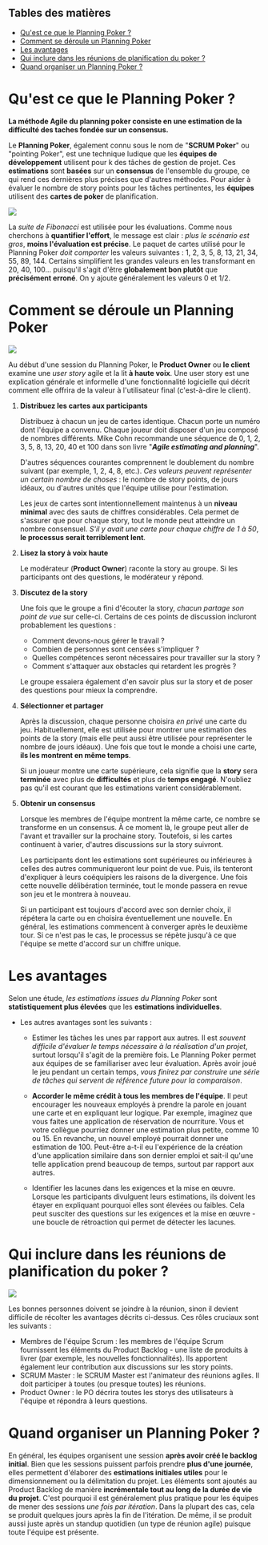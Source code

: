 ## Tables des matières

- [Qu'est ce que le Planning Poker ?](#quest-ce-que-le-planning-poker-)
- [Comment se déroule un Planning Poker](#comment-se-déroule-un-planning-poker)
- [Les avantages](#les-avantages)
- [Qui inclure dans les réunions de planification du poker ?](#qui-inclure-dans-les-réunions-de-planification-du-poker-)
- [Quand organiser un Planning Poker ?](#quand-organiser-un-planning-poker-)

# Qu'est ce que le Planning Poker ?

**La méthode Agile du planning poker consiste en une estimation de la difficulté des taches fondée sur un consensus.**

Le **Planning Poker**, également connu sous le nom de "**SCRUM Poker**" ou "pointing Poker", est une technique ludique que les **équipes de développement** utilisent pour k des tâches de gestion de projet.
Ces **estimations** sont **basées** sur un **consensus** de l'ensemble du groupe, ce qui rend ces dernières plus précises que d'autres méthodes.
Pour aider à évaluer le nombre de story points pour les tâches pertinentes, les **équipes** utilisent des **cartes de poker** de planification.

![](assets/cards.png)

La *suite de Fibonacci* est utilisée pour les évaluations.
Comme nous cherchons à **quantifier l'effort**, le message est clair : *plus le scénario est gros*, **moins l'évaluation est précise**.
Le paquet de cartes utilisé pour le Planning Poker *doit comporter* les valeurs suivantes : 1, 2, 3, 5, 8, 13, 21, 34, 55, 89, 144.
Certains simplifient les grandes valeurs en les transformant en 20, 40, 100... puisqu'il s'agit d'être **globalement bon plutôt** que **précisément erroné**.
On y ajoute généralement les valeurs 0 et 1/2.

# Comment se déroule un Planning Poker

![](assets/meeting.jpg)

Au début d'une session du Planning Poker, le **Product Owner** ou **le client** examine une *user story* agile et la lit **à haute voix**.
Une user story est une explication générale et informelle d'une fonctionnalité logicielle qui décrit comment elle offrira de la valeur à l'utilisateur final (c'est-à-dire le client).

1. **Distribuez les cartes aux participants**

   Distribuez à chacun un jeu de cartes identique. Chacun porte un numéro dont l'équipe a convenu. Chaque joueur doit disposer d'un jeu composé de nombres différents. Mike Cohn recommande une séquence de 0, 1, 2, 3, 5, 8, 13, 20, 40 et 100 dans son livre "***Agile estimating and planning***".

   D'autres séquences courantes comprennent le doublement du nombre suivant (par exemple, 1, 2, 4, 8, etc.). *Ces valeurs peuvent représenter un certain nombre de choses* : le nombre de story points, de jours idéaux, ou d'autres unités que l'équipe utilise pour l'estimation.
   
   Les jeux de cartes sont intentionnellement maintenus à un **niveau minimal** avec des sauts de chiffres considérables. Cela permet de s'assurer que pour chaque story, tout le monde peut atteindre un nombre consensuel. *S'il y avait une carte pour chaque chiffre de 1 à 50*, **le processus serait terriblement lent**.

2. **Lisez la story à voix haute**

   Le modérateur (**Product Owner**) raconte la story au groupe. Si les participants ont des questions, le modérateur y répond.

3. **Discutez de la story**

   Une fois que le groupe a fini d'écouter la story, *chacun partage son point de vue* sur celle-ci. Certains de ces points de discussion incluront probablement les questions :

   - Comment devons-nous gérer le travail ?
   - Combien de personnes sont censées s'impliquer ?
   - Quelles compétences seront nécessaires pour travailler sur la story ?
   - Comment s'attaquer aux obstacles qui retardent les progrès ?

   Le groupe essaiera également d'en savoir plus sur la story et de poser des questions pour mieux la comprendre.

4. **Sélectionner et partager**

   Après la discussion, chaque personne choisira *en privé* une carte du jeu. Habituellement, elle est utilisée pour montrer une estimation des points de la story (mais elle peut aussi être utilisée pour représenter le nombre de jours idéaux). Une fois que tout le monde a choisi une carte, **ils les montrent en même temps**.

   Si un joueur montre une carte supérieure, cela signifie que la **story** sera **terminée** avec plus de **difficultés** et plus de **temps engagé**. N'oubliez pas qu'il est courant que les estimations varient considérablement.

5. **Obtenir un consensus**

   Lorsque les membres de l'équipe montrent la même carte, ce nombre se transforme en un consensus. À ce moment là, le groupe peut aller de l'avant et travailler sur la prochaine story. Toutefois, si les cartes continuent à varier, d'autres discussions sur la story suivront.
   
   Les participants dont les estimations sont supérieures ou inférieures à celles des autres communiqueront leur point de vue. Puis, ils tenteront d'expliquer à leurs coéquipiers les raisons de la divergence.
   Une fois cette nouvelle délibération terminée, tout le monde passera en revue son jeu et le montrera à nouveau.
   
   Si un participant est toujours d'accord avec son dernier choix, il répétera la carte ou en choisira éventuellement une nouvelle. En général, les estimations commencent à converger après le deuxième tour. Si ce n'est pas le cas, le processus se répète jusqu'à ce que l'équipe se mette d'accord sur un chiffre unique.

# Les avantages

Selon une étude, *les estimations issues du Planning Poker* sont **statistiquement plus élevées** que les **estimations individuelles**.

- Les autres avantages sont les suivants :
  
  - Estimer les tâches les unes par rapport aux autres. Il est *souvent difficile d'évaluer le temps nécessaire à la réalisation d'un projet*, surtout lorsqu'il s'agit de la première fois.
  Le Planning Poker permet aux équipes de se familiariser avec leur évaluation. Après avoir joué le jeu pendant un certain temps, *vous finirez par construire une série de tâches qui servent de référence future pour la comparaison*.
  
  - **Accorder le même crédit à tous les membres de l'équipe**. Il peut encourager les nouveaux employés à prendre la parole en jouant une carte et en expliquant leur logique. Par exemple, imaginez que vous faites une application de réservation de nourriture. Vous et votre collègue pourriez donner une estimation plus petite, comme 10 ou 15. En revanche, un nouvel employé pourrait donner une estimation de 100. Peut-être a-t-il eu l'expérience de la création d'une application similaire dans son dernier emploi et sait-il qu'une telle application prend beaucoup de temps, surtout par rapport aux autres.
  
  - Identifier les lacunes dans les exigences et la mise en œuvre. Lorsque les participants divulguent leurs estimations, ils doivent les étayer en expliquant pourquoi elles sont élevées ou faibles. Cela peut susciter des questions sur les exigences et la mise en œuvre - une boucle de rétroaction qui permet de détecter les lacunes.

# Qui inclure dans les réunions de planification du poker ?

![](assets/team.jpg)

Les bonnes personnes doivent se joindre à la réunion, sinon il devient difficile de récolter les avantages décrits ci-dessus. Ces rôles cruciaux sont les suivants :

- Membres de l'équipe Scrum : les membres de l'équipe Scrum fournissent les éléments du Product Backlog - une liste de produits à livrer (par exemple, les nouvelles fonctionnalités). Ils apportent également leur contribution aux discussions sur les story points.
- SCRUM Master : le SCRUM Master est l'animateur des réunions agiles. Il doit participer à toutes (ou presque toutes) les réunions.
- Product Owner : le PO décrira toutes les storys des utilisateurs à l'équipe et répondra à leurs questions.

# Quand organiser un Planning Poker ?

En général, les équipes organisent une session **après avoir créé le backlog initial**. Bien que les sessions puissent parfois prendre **plus d'une journée**, elles permettent d'élaborer des **estimations initiales utiles** pour le dimensionnement ou la délimitation du projet.
Les éléments sont ajoutés au Product Backlog de manière **incrémentale tout au long de la durée de vie du projet**. C'est pourquoi il est généralement plus pratique pour les équipes de mener des sessions *une fois par itération*.
Dans la plupart des cas, cela se produit quelques jours après la fin de l'itération. De même, il se produit aussi juste après un standup quotidien (un type de réunion agile) puisque toute l'équipe est présente.